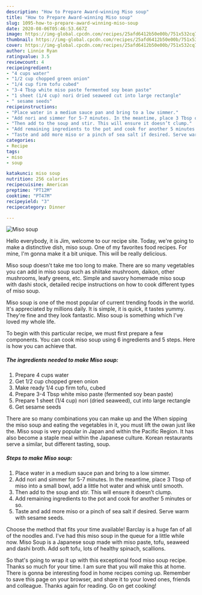 ```yaml
---
description: "How to Prepare Award-winning Miso soup"
title: "How to Prepare Award-winning Miso soup"
slug: 1095-how-to-prepare-award-winning-miso-soup
date: 2020-08-06T05:46:53.667Z
image: https://img-global.cpcdn.com/recipes/25afd6412b50e00b/751x532cq70/miso-soup-recipe-main-photo.jpg
thumbnail: https://img-global.cpcdn.com/recipes/25afd6412b50e00b/751x532cq70/miso-soup-recipe-main-photo.jpg
cover: https://img-global.cpcdn.com/recipes/25afd6412b50e00b/751x532cq70/miso-soup-recipe-main-photo.jpg
author: Linnie Ryan
ratingvalue: 3.5
reviewcount: 4
recipeingredient:
- "4 cups water"
- "1/2 cup chopped green onion"
- "1/4 cup firm tofu cubed"
- "3-4 Tbsp white miso paste fermented soy bean paste"
- "1 sheet (1/4 cup) nori dried seaweed cut into large rectangle"
- " sesame seeds"
recipeinstructions:
- "Place water in a medium sauce pan and bring to a low simmer."
- "Add nori and simmer for 5-7 minutes. In the meantime, place 3 Tbsp of miso into a small bowl, add a little hot water and whisk until smooth."
- "Then add to the soup and stir. This will ensure it doesn’t clump."
- "Add remaining ingredients to the pot and cook for another 5 minutes or so."
- "Taste and add more miso or a pinch of sea salt if desired. Serve warm with sesame seeds."
categories:
- Recipe
tags:
- miso
- soup

katakunci: miso soup 
nutrition: 256 calories
recipecuisine: American
preptime: "PT12M"
cooktime: "PT47M"
recipeyield: "3"
recipecategory: Dinner

---
```



![Miso soup](https://img-global.cpcdn.com/recipes/25afd6412b50e00b/751x532cq70/miso-soup-recipe-main-photo.jpg)

Hello everybody, it is Jim, welcome to our recipe site. Today, we're going to make a distinctive dish, miso soup. One of my favorites food recipes. For mine, I'm gonna make it a bit unique. This will be really delicious.

Miso soup doesn&#39;t take me too long to make. There are so many vegetables you can add in miso soup such as shiitake mushroom, daikon, other mushrooms, leafy greens, etc. Simple and savory homemade miso soup with dashi stock, detailed recipe instructions on how to cook different types of miso soup.

Miso soup is one of the most popular of current trending foods in the world. It's appreciated by millions daily. It is simple, it is quick, it tastes yummy. They're fine and they look fantastic. Miso soup is something which I've loved my whole life.


To begin with this particular recipe, we must first prepare a few components. You can cook miso soup using 6 ingredients and 5 steps. Here is how you can achieve that.

<!--inarticleads1-->

##### The ingredients needed to make Miso soup:

1. Prepare 4 cups water
1. Get 1/2 cup chopped green onion
1. Make ready 1/4 cup firm tofu, cubed
1. Prepare 3-4 Tbsp white miso paste (fermented soy bean paste)
1. Prepare 1 sheet (1/4 cup) nori (dried seaweed), cut into large rectangle
1. Get  sesame seeds


There are so many combinations you can make up and the When sipping the miso soup and eating the vegetables in it, you must lift the owan just like the. Miso soup is very popular in Japan and within the Pacific Region. It has also become a staple meal within the Japanese culture. Korean restaurants serve a similar, but different tasting, soup. 

<!--inarticleads2-->

##### Steps to make Miso soup:

1. Place water in a medium sauce pan and bring to a low simmer.
1. Add nori and simmer for 5-7 minutes. In the meantime, place 3 Tbsp of miso into a small bowl, add a little hot water and whisk until smooth.
1. Then add to the soup and stir. This will ensure it doesn’t clump.
1. Add remaining ingredients to the pot and cook for another 5 minutes or so.
1. Taste and add more miso or a pinch of sea salt if desired. Serve warm with sesame seeds.


Choose the method that fits your time available! Barclay is a huge fan of all of the noodles and. I&#39;ve had this miso soup in the queue for a little while now. Miso Soup is a Japanese soup made with miso paste, tofu, seaweed and dashi broth. Add soft tofu, lots of healthy spinach, scallions. 

So that's going to wrap it up with this exceptional food miso soup recipe. Thanks so much for your time. I am sure that you will make this at home. There is gonna be interesting food in home recipes coming up. Remember to save this page on your browser, and share it to your loved ones, friends and colleague. Thanks again for reading. Go on get cooking!
